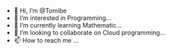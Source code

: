 - 👋 Hi, I’m @Tomibe
- 👀 I’m interested in Programming...
- 🌱 I’m currently learning Mathematic...
- 💞️ I’m looking to collaborate on Cloud programming...
- 📫 How to reach me ...

<!---
Tomibe/Tomibe is a ✨ special ✨ repository because its `README.md` (this file) appears on your GitHub profile.
You can click the Preview link to take a look at your changes.
--->
